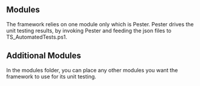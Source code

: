 ## Modules

The framework relies on one module only which is Pester. Pester drives the unit testing results, by invoking Pester and feeding the json files to TS_AutomatedTests.ps1.

## Additional Modules

In the modules folder, you can place any other modules you want the framework to use for its unit testing.